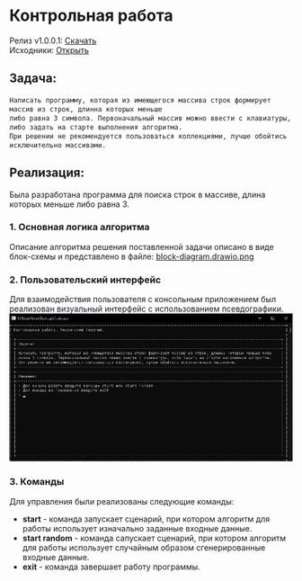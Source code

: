 # Контрольная работа
Релиз v1.0.0.1: [Скачать](https://github.com/NighTramp/Final-test-work/releases/download/v1.0.0.1/Code.exe)<br>
Исходники: [Открыть](https://github.com/NighTramp/Final-test-work/releases/tag/v1.0.0.1)
## Задача:

    Написать программу, которая из имеющегося массива строк формирует массив из строк, длинна которых меньше 
    либо равна 3 символа. Первоначальный массив можно ввести с клавиатуры, либо задать на старте выполнения алгоритма. 
    При решении не рекомендуется пользоваться коллекциями, лучше обойтись исключительно массивами.

## Реализация:
Была разработана программа для поиска строк в массиве, длина которых меньше либо равна 3.<br>
### 1. Основная логика алгоритма
Описание алгоритма решения поставленной задачи описано в виде блок-схемы и представлено в файле: [block-diagram.drawio.png](https://github.com/NighTramp/Final-test-work/blob/main/block-diagram.drawio.png)
### 2. Пользовательский интерфейс
Для взаимодействия пользователя с консольным приложением был реализован визуальный интерфейс с использованием псевдографики.<br>
![Скриншот](https://raw.githubusercontent.com/NighTramp/Final-test-work/main/ui.jpg)<br>
### 3. Команды
Для управления были реализованы следующие команды:

* __start__ - команда запускает сценарий, при котором алгоритм для работы использует изначально заданные входные данные.
* __start random__ - команда сапускает сценарий, при котором алгоритм для работы использует случайным образом сгенерированные входные данные.
* __exit__ - команда завершает работу программы.
